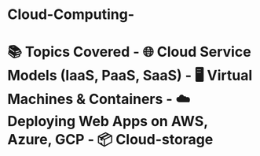 # Cloud-Computing-
# 📚 Topics Covered  - 🌐 Cloud Service Models (IaaS, PaaS, SaaS) - 🖥️ Virtual Machines &amp; Containers - ☁️ Deploying Web Apps on AWS, Azure, GCP - 📦 Cloud-storage 
